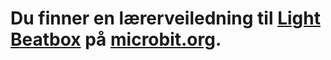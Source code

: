 # Du finner en lærerveiledning til [Light Beatbox](https://www.microbit.co.uk/blocks/lessons/light-beatbox/activity) på [microbit.org](https://www.microbit.co.uk/blocks/lessons/light-beatbox).
